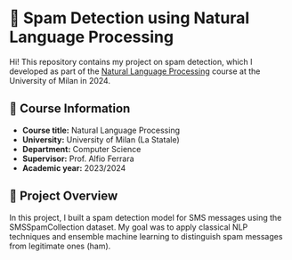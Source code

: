 # 📡 Spam Detection using Natural Language Processing

Hi! This repository contains my project on spam detection, which I developed as part of the [Natural Language Processing](https://www.unimi.it/en/education/degree-programme-courses/2024/natural-language-processing-0) course at the University of Milan in 2024.

## 📘 Course Information

- **Course title:** Natural Language Processing  
- **University:** University of Milan (La Statale)  
- **Department:** Computer Science  
- **Supervisor:** Prof. Alfio Ferrara  
- **Academic year:** 2023/2024  

## 📄 Project Overview

In this project, I built a spam detection model for SMS messages using the SMSSpamCollection dataset. My goal was to apply classical NLP techniques and ensemble machine learning to distinguish spam messages from legitimate ones (ham).
